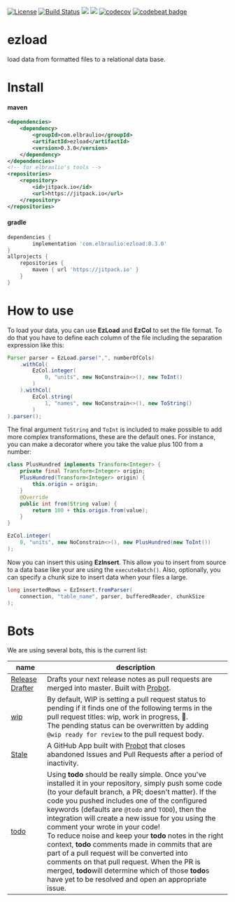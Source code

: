 [![License](https://img.shields.io/badge/license-MIT-green.svg)](https://github.com/elbraulio/ezload/blob/master/LICENSE) [![Build Status](https://travis-ci.org/elbraulio/ezload.svg?branch=master)](https://travis-ci.org/elbraulio/ezload) [![](https://jitpack.io/v/com.elbraulio/ezload.svg)](https://jitpack.io/#com.elbraulio/ezload/0.3.0) [![](https://img.shields.io/badge/javadocs-ok-green.svg)](https://jitpack.io/com/elbraulio/ezload/latest/javadoc/) [![codecov](https://codecov.io/gh/elbraulio/ezload/branch/master/graph/badge.svg)](https://codecov.io/gh/elbraulio/ezload) [![codebeat badge](https://codebeat.co/badges/de82b3a8-e191-4a7e-8728-b829a4cf1484)](https://codebeat.co/projects/github-com-elbraulio-ezload-master)

# ezload

load data from formatted files to a relational data base.

# Install

#### maven

```xml
<dependencies>
    <dependency>
        <groupId>com.elbraulio</groupId>
        <artifactId>ezload</artifactId>
        <version>0.3.0</version>
    </dependency>
</dependencies>
<!-- for elbraulio's tools -->
<repositories>
	<repository>
	    <id>jitpack.io</id>
	    <url>https://jitpack.io</url>
	</repository>
</repositories>
```

#### gradle

```groovy
dependencies {
        implementation 'com.elbraulio:ezload:0.3.0'
}
allprojects {
	repositories {
		maven { url 'https://jitpack.io' }
	}
}
```

# How to use

To load your data, you can use **EzLoad** and **EzCol** to set the file format. To do that you have to define each column of the file including the separation expression like this:

```java
Parser parser = EzLoad.parse(",", numberOfCols)
    .withCol(
        EzCol.integer(
            0, "units", new NoConstrain<>(), new ToInt()
        )
    ).withCol(
        EzCol.string(
            1, "names", new NoConstrain<>(), new ToString()
        )
).parser();
```

The final argument `ToString` and `ToInt` is included to make possible to add more complex transformations, these are the default ones. For instance, you can make a decorator where you take the value plus 100 from a number:

```java
class PlusHundred implements Transform<Integer> {
    private final Transform<Integer> origin;
    PlusHundred(Transform<Integer> origin) {
        this.origin = origin;
    }
    @Override
    public int from(String value) {
        return 100 + this.origin.from(value);
    }
}

EzCol.integer(
	0, "units", new NoConstrain<>(), new PlusHundred(new ToInt())
);
```

Now you can insert this using **EzInsert**. This allow you to insert from source to a data base like your are using the `executeBatch()`. Also, optionally, you can specify a chunk size to insert data when your files a large.

```java
long insertedRows = EzInsert.fromParser(
   	connection, "table_name", parser, bufferedReader, chunkSize
);
```

# Bots

We are using several bots, this is the current list:

| name                                                         | description                                                  |
| ------------------------------------------------------------ | ------------------------------------------------------------ |
| [Release Drafter](https://github.com/toolmantim/release-drafter) | Drafts your next release notes as pull requests are merged into master. Built with [Probot](https://github.com/probot/probot). |
| [wip](https://github.com/wip/app)                            | By default, WIP is setting a pull request status to pending if it finds one of the following terms in the pull request titles: wip, work in progress, 🚧.<br />The pending status can be overwritten by adding `@wip ready for review` to the pull request body. |
| [Stale](https://github.com/probot/stale)                     | A GitHub App built with [Probot](https://github.com/probot/probot) that closes abandoned Issues and Pull Requests after a period of inactivity. |
| [todo](https://github.com/JasonEtco/todo)                    | Using **todo** should be really simple. Once you've installed it in your repository, simply push some code (to your default branch, a PR; doesn't matter). If the code you pushed includes one of the configured keywords (defaults are `@todo` and `TODO`), then the integration will create a new issue for you using the comment your wrote in your code!<br/>To reduce noise and keep your **todo** notes in the right context, **todo** comments made in commits that are part of a pull request will be converted into comments on that pull request. When the PR is merged, **todo**will determine which of those **todo**s have yet to be resolved and open an appropriate issue. |

